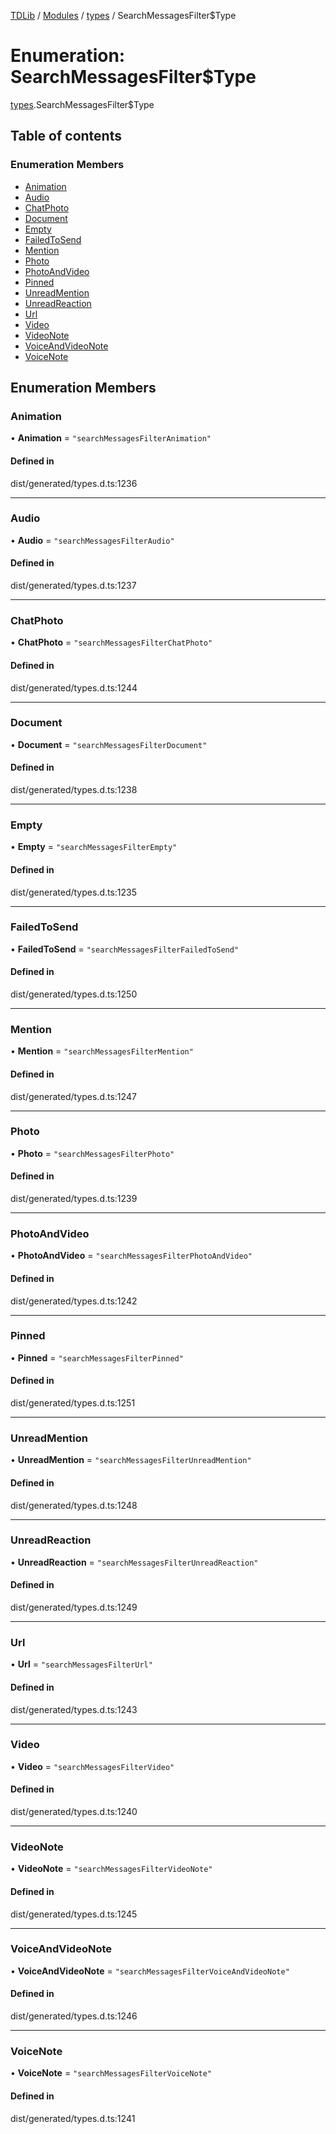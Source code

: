 [TDLib](../README.md) / [Modules](../modules.md) / [types](../modules/types.md) / SearchMessagesFilter$Type

# Enumeration: SearchMessagesFilter$Type

[types](../modules/types.md).SearchMessagesFilter$Type

## Table of contents

### Enumeration Members

- [Animation](types.SearchMessagesFilter_Type.md#animation)
- [Audio](types.SearchMessagesFilter_Type.md#audio)
- [ChatPhoto](types.SearchMessagesFilter_Type.md#chatphoto)
- [Document](types.SearchMessagesFilter_Type.md#document)
- [Empty](types.SearchMessagesFilter_Type.md#empty)
- [FailedToSend](types.SearchMessagesFilter_Type.md#failedtosend)
- [Mention](types.SearchMessagesFilter_Type.md#mention)
- [Photo](types.SearchMessagesFilter_Type.md#photo)
- [PhotoAndVideo](types.SearchMessagesFilter_Type.md#photoandvideo)
- [Pinned](types.SearchMessagesFilter_Type.md#pinned)
- [UnreadMention](types.SearchMessagesFilter_Type.md#unreadmention)
- [UnreadReaction](types.SearchMessagesFilter_Type.md#unreadreaction)
- [Url](types.SearchMessagesFilter_Type.md#url)
- [Video](types.SearchMessagesFilter_Type.md#video)
- [VideoNote](types.SearchMessagesFilter_Type.md#videonote)
- [VoiceAndVideoNote](types.SearchMessagesFilter_Type.md#voiceandvideonote)
- [VoiceNote](types.SearchMessagesFilter_Type.md#voicenote)

## Enumeration Members

### Animation

• **Animation** = ``"searchMessagesFilterAnimation"``

#### Defined in

dist/generated/types.d.ts:1236

___

### Audio

• **Audio** = ``"searchMessagesFilterAudio"``

#### Defined in

dist/generated/types.d.ts:1237

___

### ChatPhoto

• **ChatPhoto** = ``"searchMessagesFilterChatPhoto"``

#### Defined in

dist/generated/types.d.ts:1244

___

### Document

• **Document** = ``"searchMessagesFilterDocument"``

#### Defined in

dist/generated/types.d.ts:1238

___

### Empty

• **Empty** = ``"searchMessagesFilterEmpty"``

#### Defined in

dist/generated/types.d.ts:1235

___

### FailedToSend

• **FailedToSend** = ``"searchMessagesFilterFailedToSend"``

#### Defined in

dist/generated/types.d.ts:1250

___

### Mention

• **Mention** = ``"searchMessagesFilterMention"``

#### Defined in

dist/generated/types.d.ts:1247

___

### Photo

• **Photo** = ``"searchMessagesFilterPhoto"``

#### Defined in

dist/generated/types.d.ts:1239

___

### PhotoAndVideo

• **PhotoAndVideo** = ``"searchMessagesFilterPhotoAndVideo"``

#### Defined in

dist/generated/types.d.ts:1242

___

### Pinned

• **Pinned** = ``"searchMessagesFilterPinned"``

#### Defined in

dist/generated/types.d.ts:1251

___

### UnreadMention

• **UnreadMention** = ``"searchMessagesFilterUnreadMention"``

#### Defined in

dist/generated/types.d.ts:1248

___

### UnreadReaction

• **UnreadReaction** = ``"searchMessagesFilterUnreadReaction"``

#### Defined in

dist/generated/types.d.ts:1249

___

### Url

• **Url** = ``"searchMessagesFilterUrl"``

#### Defined in

dist/generated/types.d.ts:1243

___

### Video

• **Video** = ``"searchMessagesFilterVideo"``

#### Defined in

dist/generated/types.d.ts:1240

___

### VideoNote

• **VideoNote** = ``"searchMessagesFilterVideoNote"``

#### Defined in

dist/generated/types.d.ts:1245

___

### VoiceAndVideoNote

• **VoiceAndVideoNote** = ``"searchMessagesFilterVoiceAndVideoNote"``

#### Defined in

dist/generated/types.d.ts:1246

___

### VoiceNote

• **VoiceNote** = ``"searchMessagesFilterVoiceNote"``

#### Defined in

dist/generated/types.d.ts:1241
